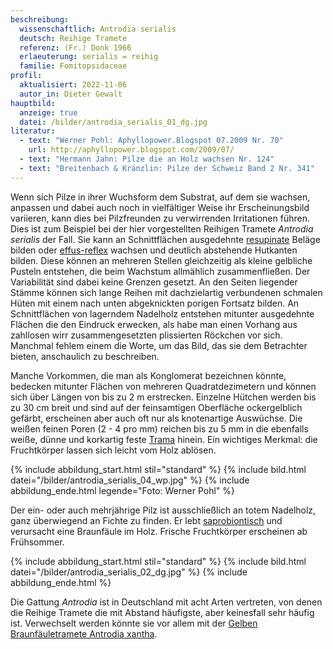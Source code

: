 ```yaml
---
beschreibung:
  wissenschaftlich: Antrodia serialis
  deutsch: Reihige Tramete
  referenz: (Fr.) Donk 1966
  erlaeuterung: serialis = reihig
  familie: Fomitopsidaceae
profil:
  aktualisiert: 2022-11-06
  autor_in: Dieter Gewalt
hauptbild:
  anzeige: true
  datei: /bilder/antrodia_serialis_01_dg.jpg
literatur:
  - text: "Werner Pohl: Aphyllopower.Blogspot 07.2009 Nr. 70"
    url: http://aphyllopower.blogspot.com/2009/07/
  - text: "Hermann Jahn: Pilze die an Holz wachsen Nr. 124"
  - text: "Breitenbach & Kränzlin: Pilze der Schweiz Band 2 Nr. 341"
---
```

Wenn sich Pilze in ihrer Wuchsform dem Substrat, auf dem sie wachsen, anpassen und dabei auch noch in vielfältiger Weise ihr Erscheinungsbild variieren, kann dies bei Pilzfreunden zu verwirrenden Irritationen führen. Dies ist zum Beispiel bei der hier vorgestellten Reihigen Tramete *Antrodia serialis* der Fall. Sie kann an Schnittflächen ausgedehnte [resupinate](resupinat "Glossar") Beläge bilden oder [effus-reflex](effus-reflex "Glossar") wachsen und deutlich abstehende Hutkanten bilden. Diese können an mehreren Stellen gleichzeitig als kleine gelbliche Pusteln entstehen, die beim Wachstum allmählich zusammenfließen. Der Variabilität sind dabei keine Grenzen gesetzt. An den Seiten liegender Stämme können sich lange Reihen mit dachzielartig verbundenen schmalen Hüten mit einem nach unten abgeknickten porigen Fortsatz bilden. An Schnittflächen von lagerndem Nadelholz entstehen mitunter ausgedehnte Flächen die den Eindruck erwecken, als habe man einen Vorhang aus zahllosen wirr zusammengesetzten plissierten Röckchen vor sich. Manchmal fehlem einem die Worte, um das Bild, das sie dem Betrachter bieten, anschaulich zu beschreiben.

Manche Vorkommen, die man als Konglomerat bezeichnen könnte, bedecken mitunter Flächen von mehreren Quadratdezimetern und können sich über Längen von bis zu 2 m erstrecken. Einzelne Hütchen werden bis zu 30 cm breit und sind auf der feinsamtigen Oberfläche ockergelblich gefärbt, erscheinen aber auch oft nur als knotenartige Auswüchse. Die weißen feinen Poren (2 - 4 pro mm) reichen bis zu 5 mm in die ebenfalls weiße, dünne und korkartig feste [Trama](Trama "Glossar") hinein. Ein wichtiges Merkmal: die Fruchtkörper lassen sich leicht vom Holz ablösen.

{% include abbildung_start.html stil="standard" %}
{% include bild.html datei="/bilder/antrodia_serialis_04_wp.jpg" %}
{% include abbildung_ende.html legende="Foto: Werner Pohl" %}

Der ein- oder auch mehrjährige Pilz ist ausschließlich an totem Nadelholz, ganz überwiegend an Fichte zu finden. Er lebt [saprobiontisch](saprobiontisch "Glossar") und verursacht eine Braunfäule im Holz. Frische Fruchtkörper erscheinen ab Frühsommer.

{% include abbildung_start.html stil="standard" %}
{% include bild.html datei="/bilder/antrodia_serialis_02_dg.jpg" %}
{% include abbildung_ende.html %}

Die Gattung *Antrodia* ist in Deutschland mit acht Arten vertreten, von denen die Reihige Tramete die mit Abstand häufigste, aber keinesfall sehr häufig ist. Verwechselt werden könnte sie vor allem mit der [Gelben Braunfäuletramete Antrodia xantha](/pilze/antrodia-xantha-gelbe-braunfäuletramete-gelblicher-resupinatporling).